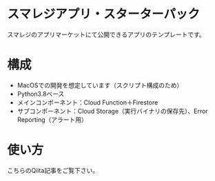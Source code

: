 # スマレジアプリ・スターターパック
スマレジのアプリマーケットにて公開できるアプリのテンプレートです。

# 構成
- MacOSでの開発を想定しています（スクリプト構成のため）
- Python3.8ベース
- メインコンポーネント：Cloud Function＋Firestore
- サブコンポーネント：Cloud Storage（実行バイナリの保存先）、Error Reporting（アラート用）

# 使い方
こちらのQiita記事をご覧下さい。